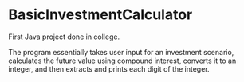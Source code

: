 # BasicInvestmentCalculator

First Java project done in college.

The program essentially takes user input for an investment scenario, calculates the future value using compound interest, converts it to an integer, and then extracts and prints each digit of the integer.

